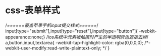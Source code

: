 # css-表单样式

/*======覆盖苹果手机input提交样式======*/
input[type="submit"],input[type="reset"],input[type="button"]{ -webkit-appearance:none;}
/*ios系统中元素被触摸时产生的半透明灰色遮罩去掉*/
a,button,input,textarea{
    -webkit-tap-highlight-color: rgba(0,0,0,0);
    /*-webkit-user-modify:read-write-plaintext-only; */
}
